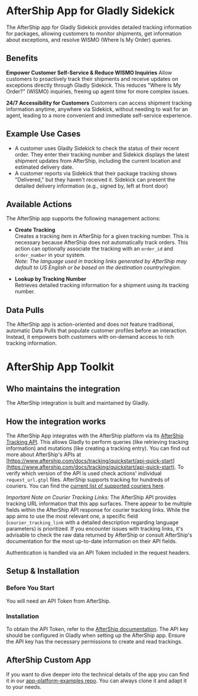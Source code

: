 # AfterShip App for Gladly Sidekick

The AfterShip app for Gladly Sidekick provides detailed tracking information for packages, allowing customers to monitor shipments, get information about exceptions, and resolve WISMO (Where Is My Order) queries.

## Benefits

**Empower Customer Self-Service & Reduce WISMO Inquiries**
Allow customers to proactively track their shipments and receive updates on exceptions directly through Gladly Sidekick. This reduces "Where Is My Order?" (WISMO) inquiries, freeing up agent time for more complex issues.

**24/7 Accessibility for Customers**
Customers can access shipment tracking information anytime, anywhere via Sidekick, without needing to wait for an agent, leading to a more convenient and immediate self-service experience.

## Example Use Cases

- A customer uses Gladly Sidekick to check the status of their recent order. They enter their tracking number and Sidekick displays the latest shipment updates from AfterShip, including the current location and estimated delivery date.
- A customer reports via Sidekick that their package tracking shows "Delivered," but they haven't received it. Sidekick can present the detailed delivery information (e.g., signed by, left at front door)

## Available Actions

The AfterShip app supports the following management actions:

- **Create Tracking**  
  Creates a tracking item in AfterShip for a given tracking number. This is necessary because AfterShip does not automatically track orders. This action can optionally associate the tracking with an `order_id` and `order_number` in your system.  
  _Note: The language used in tracking links generated by AfterShip may default to US English or be based on the destination country/region._

- **Lookup by Tracking Number**  
  Retrieves detailed tracking information for a shipment using its tracking number.

## Data Pulls

The AfterShip app is action-oriented and does not feature traditional, automatic Data Pulls that populate customer profiles before an interaction. Instead, it empowers both customers with on-demand access to rich tracking information.

# AfterShip App Toolkit

## Who maintains the integration

The AfterShip integration is built and maintained by Gladly.

## How the integration works

The AfterShip App integrates with the AfterShip platform via its [AfterShip Tracking API](https://www.aftership.com/docs/tracking/quickstart/api-quick-start). This allows Gladly to perform queries (like retrieving tracking information) and mutations (like creating a tracking entry). You can find out more about AfterShip's APIs at [https://www.aftership.com/docs/tracking/quickstart/api-quick-start](https://www.aftership.com/docs/tracking/quickstart/api-quick-start).
To verify which version of the API is used check actions' individual `request_url.gtpl` files.
AfterShip supports tracking for hundreds of couriers. You can find the [current list of supported couriers here](https://www.aftership.com/docs/tracking/others/supported-couriers).

_Important Note on Courier Tracking Links:_ The AfterShip API provides tracking URL information that this app surfaces. There appear to be multiple fields within the AfterShip API response for courier tracking links. While the app aims to use the most relevant one, a specific field (`courier_tracking_link` with a detailed description regarding language parameters) is prioritized. If you encounter issues with tracking links, it's advisable to check the raw data returned by AfterShip or consult AfterShip's documentation for the most up-to-date information on their API fields.

Authentication is handled via an API Token included in the request headers.

## Setup & Installation

### Before You Start

You will need an API Token from AfterShip.

### Installation

To obtain the API Token, refer to the [AfterShip documentation](https://www.aftership.com/docs/tracking/quickstart/authentication#how-to-get-your-api-key). The API key should be configured in Gladly when setting up the AfterShip app. Ensure the API key has the necessary permissions to create and read trackings.

## AfterShip Custom App

If you want to dive deeper into the technical details of the app you can find it in our [app-platform-examples repo](https://github.com/gladly/app-platform-examples). You can always clone it and adapt it to your needs.
